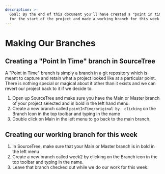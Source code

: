```yaml
---
description: >-
  Goal: By the end of this document you'll have created a "point in time" branch
  for the start of the project and made a working branch for this week.
---
```


# Making Our Branches

## Creating a "Point In Time" branch in SourceTree

A "Point in Time" branch is simply a branch in a git repository which is meant to capture and retain what a project looked like at a particular point. There is nothing special or magical about it other than it exists and we can revert our project back to it if we decide to.

1. Open up SourceTree and make sure you have the Main or Master branch of your project selected and in bold in the left hand menu.
2. Create a new branch called `pointInTime/original by  clicking` on the Branch Icon in the top toolbar and typing in the name
3. Double click on Main in the left menu to go back to the main branch.&#x20;

## Creating our working branch for this week

1. In SourceTree, make sure that your Main or Master branch is in bold in the left menu
2. Create a new branch called week2 by clicking on the Branch icon in the top toolbar and typing in the name.
3. Leave that branch checked out while we do our work for this week.

